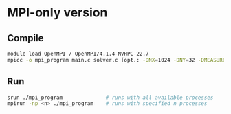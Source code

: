 # MPI-only version

## Compile

```bash
module load OpenMPI / OpenMPI/4.1.4-NVHPC-22.7
mpicc -o mpi_program main.c solver.c [opt.: -DNX=1024 -DNY=32 -DMEASURE_TIME=1 ]
```

## Run

```bash
srun ./mpi_program              # runs with all available processes
mpirun -np <n> ./mpi_program    # runs with specified n processes
```